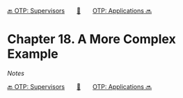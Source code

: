 [🔙 OTP: Supervisors][previous-chapter]&nbsp;&nbsp;&nbsp;&nbsp;&nbsp;&nbsp;&nbsp;[🏡][readme]&nbsp;&nbsp;&nbsp;&nbsp;&nbsp;&nbsp;&nbsp;[OTP: Applications 🔜][upcoming-chapter]

# Chapter 18. A More Complex Example

_Notes_

[🔙 OTP: Supervisors][previous-chapter]&nbsp;&nbsp;&nbsp;&nbsp;&nbsp;&nbsp;&nbsp;[🏡][readme]&nbsp;&nbsp;&nbsp;&nbsp;&nbsp;&nbsp;&nbsp;[OTP: Applications 🔜][upcoming-chapter]

[readme]: README.md
[previous-chapter]: ch17-otp-supervisors.md
[upcoming-chapter]: ch19-otp-applications.md